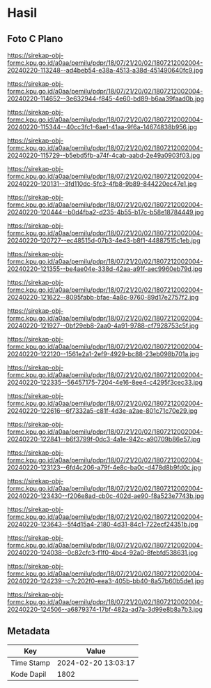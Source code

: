 # Hasil

## Foto C Plano

https://sirekap-obj-formc.kpu.go.id/a0aa/pemilu/pdpr/18/07/21/20/02/1807212002004-20240220-113248--ad4beb54-e38a-4513-a38d-451490640fc9.jpg

https://sirekap-obj-formc.kpu.go.id/a0aa/pemilu/pdpr/18/07/21/20/02/1807212002004-20240220-114652--3e632944-f845-4e60-bd89-b6aa39faad0b.jpg

https://sirekap-obj-formc.kpu.go.id/a0aa/pemilu/pdpr/18/07/21/20/02/1807212002004-20240220-115344--40cc3fc1-6ae1-41aa-9f6a-14674838b956.jpg

https://sirekap-obj-formc.kpu.go.id/a0aa/pemilu/pdpr/18/07/21/20/02/1807212002004-20240220-115729--b5ebd5fb-a74f-4cab-aabd-2e49a0903f03.jpg

https://sirekap-obj-formc.kpu.go.id/a0aa/pemilu/pdpr/18/07/21/20/02/1807212002004-20240220-120131--3fd110dc-5fc3-4fb8-9b89-844220ec47e1.jpg

https://sirekap-obj-formc.kpu.go.id/a0aa/pemilu/pdpr/18/07/21/20/02/1807212002004-20240220-120444--b0d4fba2-d235-4b55-b17c-b58e18784449.jpg

https://sirekap-obj-formc.kpu.go.id/a0aa/pemilu/pdpr/18/07/21/20/02/1807212002004-20240220-120727--ec48515d-07b3-4e43-b8f1-44887515c1eb.jpg

https://sirekap-obj-formc.kpu.go.id/a0aa/pemilu/pdpr/18/07/21/20/02/1807212002004-20240220-121355--be4ae04e-338d-42aa-a91f-aec9960eb79d.jpg

https://sirekap-obj-formc.kpu.go.id/a0aa/pemilu/pdpr/18/07/21/20/02/1807212002004-20240220-121622--8095fabb-bfae-4a8c-9760-89d17e2757f2.jpg

https://sirekap-obj-formc.kpu.go.id/a0aa/pemilu/pdpr/18/07/21/20/02/1807212002004-20240220-121927--0bf29eb8-2aa0-4a91-9788-cf7928753c5f.jpg

https://sirekap-obj-formc.kpu.go.id/a0aa/pemilu/pdpr/18/07/21/20/02/1807212002004-20240220-122120--1561e2a1-2ef9-4929-bc88-23eb098b701a.jpg

https://sirekap-obj-formc.kpu.go.id/a0aa/pemilu/pdpr/18/07/21/20/02/1807212002004-20240220-122335--56457175-7204-4e16-8ee4-c4295f3cec33.jpg

https://sirekap-obj-formc.kpu.go.id/a0aa/pemilu/pdpr/18/07/21/20/02/1807212002004-20240220-122616--6f7332a5-c81f-4d3e-a2ae-801c71c70e29.jpg

https://sirekap-obj-formc.kpu.go.id/a0aa/pemilu/pdpr/18/07/21/20/02/1807212002004-20240220-122841--b6f3799f-0dc3-4a1e-942c-a90709b86e57.jpg

https://sirekap-obj-formc.kpu.go.id/a0aa/pemilu/pdpr/18/07/21/20/02/1807212002004-20240220-123123--6fd4c206-a79f-4e8c-ba0c-d478d8b9fd0c.jpg

https://sirekap-obj-formc.kpu.go.id/a0aa/pemilu/pdpr/18/07/21/20/02/1807212002004-20240220-123430--f206e8ad-cb0c-402d-ae90-f8a523e7743b.jpg

https://sirekap-obj-formc.kpu.go.id/a0aa/pemilu/pdpr/18/07/21/20/02/1807212002004-20240220-123643--5f4d15a4-2180-4d31-84c1-722ecf24351b.jpg

https://sirekap-obj-formc.kpu.go.id/a0aa/pemilu/pdpr/18/07/21/20/02/1807212002004-20240220-124038--0c82cfc3-f1f0-4bc4-92a0-8febfd538631.jpg

https://sirekap-obj-formc.kpu.go.id/a0aa/pemilu/pdpr/18/07/21/20/02/1807212002004-20240220-124239--c7c202f0-eea3-405b-bb40-8a57b60b5de1.jpg

https://sirekap-obj-formc.kpu.go.id/a0aa/pemilu/pdpr/18/07/21/20/02/1807212002004-20240220-124506--a6879374-17bf-482a-ad7a-3d99e8b8a7b3.jpg


## Metadata

| Key        | Value               |
| ---------- | ------------------- |
| Time Stamp | 2024-02-20 13:03:17 |
| Kode Dapil | 1802                |



